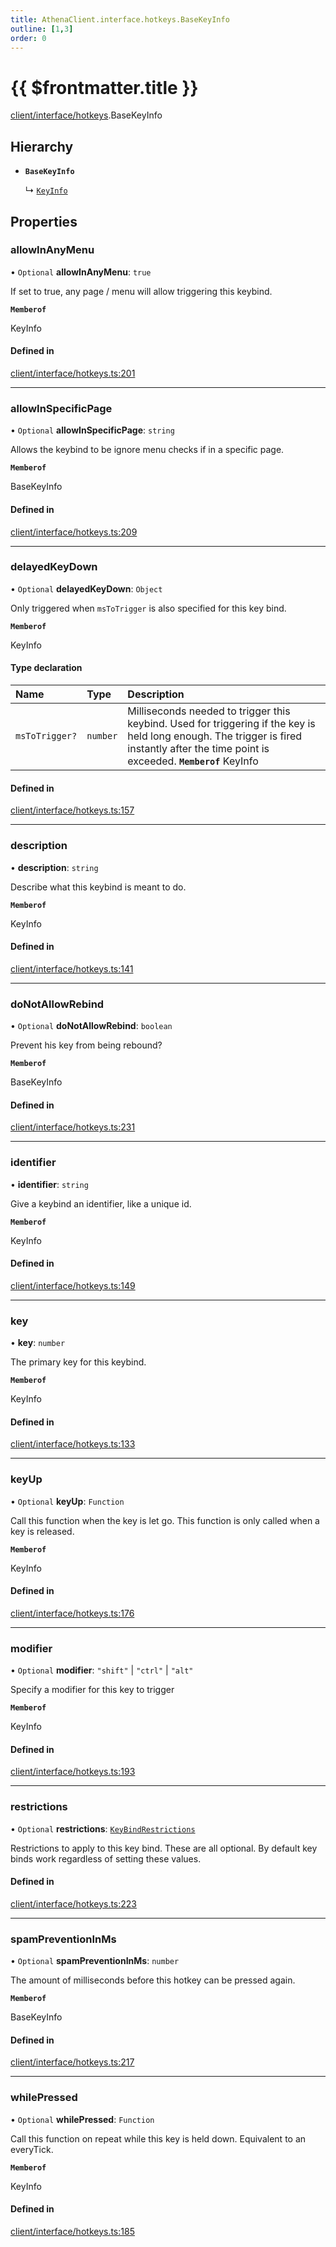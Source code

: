 ```yaml
---
title: AthenaClient.interface.hotkeys.BaseKeyInfo
outline: [1,3]
order: 0
---
```


# {{ $frontmatter.title }}


[client/interface/hotkeys](../modules/client_interface_hotkeys.md).BaseKeyInfo

## Hierarchy

- **`BaseKeyInfo`**

  ↳ [`KeyInfo`](client_interface_hotkeys_KeyInfo.md)

## Properties

### allowInAnyMenu

• `Optional` **allowInAnyMenu**: ``true``

If set to true, any page / menu will allow triggering this keybind.

**`Memberof`**

KeyInfo

#### Defined in

[client/interface/hotkeys.ts:201](https://github.com/Stuyk/altv-athena/blob/ae8402672/src/core/client/interface/hotkeys.ts#L201)

___

### allowInSpecificPage

• `Optional` **allowInSpecificPage**: `string`

Allows the keybind to be ignore menu checks if in a specific page.

**`Memberof`**

BaseKeyInfo

#### Defined in

[client/interface/hotkeys.ts:209](https://github.com/Stuyk/altv-athena/blob/ae8402672/src/core/client/interface/hotkeys.ts#L209)

___

### delayedKeyDown

• `Optional` **delayedKeyDown**: `Object`

Only triggered when `msToTrigger` is also specified for this key bind.

**`Memberof`**

KeyInfo

#### Type declaration

| Name | Type | Description |
| :------ | :------ | :------ |
| `msToTrigger?` | `number` | Milliseconds needed to trigger this keybind. Used for triggering if the key is held long enough. The trigger is fired instantly after the time point is exceeded. **`Memberof`** KeyInfo |

#### Defined in

[client/interface/hotkeys.ts:157](https://github.com/Stuyk/altv-athena/blob/ae8402672/src/core/client/interface/hotkeys.ts#L157)

___

### description

• **description**: `string`

Describe what this keybind is meant to do.

**`Memberof`**

KeyInfo

#### Defined in

[client/interface/hotkeys.ts:141](https://github.com/Stuyk/altv-athena/blob/ae8402672/src/core/client/interface/hotkeys.ts#L141)

___

### doNotAllowRebind

• `Optional` **doNotAllowRebind**: `boolean`

Prevent his key from being rebound?

**`Memberof`**

BaseKeyInfo

#### Defined in

[client/interface/hotkeys.ts:231](https://github.com/Stuyk/altv-athena/blob/ae8402672/src/core/client/interface/hotkeys.ts#L231)

___

### identifier

• **identifier**: `string`

Give a keybind an identifier, like a unique id.

**`Memberof`**

KeyInfo

#### Defined in

[client/interface/hotkeys.ts:149](https://github.com/Stuyk/altv-athena/blob/ae8402672/src/core/client/interface/hotkeys.ts#L149)

___

### key

• **key**: `number`

The primary key for this keybind.

**`Memberof`**

KeyInfo

#### Defined in

[client/interface/hotkeys.ts:133](https://github.com/Stuyk/altv-athena/blob/ae8402672/src/core/client/interface/hotkeys.ts#L133)

___

### keyUp

• `Optional` **keyUp**: `Function`

Call this function when the key is let go.
This function is only called when a key is released.

**`Memberof`**

KeyInfo

#### Defined in

[client/interface/hotkeys.ts:176](https://github.com/Stuyk/altv-athena/blob/ae8402672/src/core/client/interface/hotkeys.ts#L176)

___

### modifier

• `Optional` **modifier**: ``"shift"`` \| ``"ctrl"`` \| ``"alt"``

Specify a modifier for this key to trigger

**`Memberof`**

KeyInfo

#### Defined in

[client/interface/hotkeys.ts:193](https://github.com/Stuyk/altv-athena/blob/ae8402672/src/core/client/interface/hotkeys.ts#L193)

___

### restrictions

• `Optional` **restrictions**: [`KeyBindRestrictions`](client_interface_hotkeys_KeyBindRestrictions.md)

Restrictions to apply to this key bind.
These are all optional. By default key binds work regardless of setting these values.

#### Defined in

[client/interface/hotkeys.ts:223](https://github.com/Stuyk/altv-athena/blob/ae8402672/src/core/client/interface/hotkeys.ts#L223)

___

### spamPreventionInMs

• `Optional` **spamPreventionInMs**: `number`

The amount of milliseconds before this hotkey can be pressed again.

**`Memberof`**

BaseKeyInfo

#### Defined in

[client/interface/hotkeys.ts:217](https://github.com/Stuyk/altv-athena/blob/ae8402672/src/core/client/interface/hotkeys.ts#L217)

___

### whilePressed

• `Optional` **whilePressed**: `Function`

Call this function on repeat while this key is held down.
Equivalent to an everyTick.

**`Memberof`**

KeyInfo

#### Defined in

[client/interface/hotkeys.ts:185](https://github.com/Stuyk/altv-athena/blob/ae8402672/src/core/client/interface/hotkeys.ts#L185)
